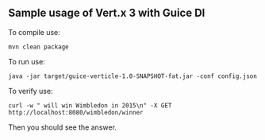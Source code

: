 

## Sample usage of Vert.x 3 with Guice DI

To compile use:
```
mvn clean package
```

To run use:
```
java -jar target/guice-verticle-1.0-SNAPSHOT-fat.jar -conf config.json
```

To verify use:

```
curl -w " will win Wimbledon in 2015\n" -X GET http://localhost:8080/wimbledon/winner
```

Then you should see the answer.
